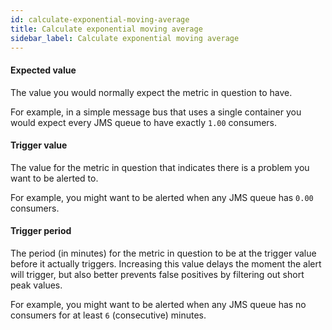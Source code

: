 ```yaml
---
id: calculate-exponential-moving-average
title: Calculate exponential moving average
sidebar_label: Calculate exponential moving average
---
```

#### Expected value
The value you would normally expect the metric in question to have.

For example, in a simple message bus that uses a single container you would expect every JMS queue to have exactly <code>1.00</code> consumers.

#### Trigger value
The value for the metric in question that indicates there is a problem you want to be alerted to.

For example, you might want to be alerted when any JMS queue has <code>0.00</code> consumers.

#### Trigger period
The period (in minutes) for the metric in question to be at the trigger value before it actually triggers. Increasing this value delays the moment the alert will trigger, but also better prevents false positives by filtering out short peak values.

For example, you might want to be alerted when any JMS queue has no consumers for at least <code>6</code> (consecutive) minutes.


